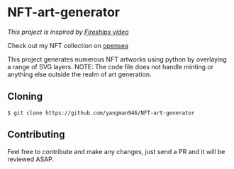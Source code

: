 # NFT-art-generator

<i>This project is inspired by [Fireships video](https://www.youtube.com/watch?v=meTpMP0J5E8&ab_channel=Fireship)</i>

Check out my NFT collection on [opensea](https://opensea.io/collection/buffman-nft)

This project generates numerous NFT artworks using python by overlaying a range of SVG layers. 
NOTE: The code file does not handle minting or anything else outside the realm of art generation.

## Cloning

`$ git clone https://github.com/yangman946/NFT-art-generator`

## Contributing

Feel free to contribute and make any changes, just send a PR and it will be reviewed ASAP.
